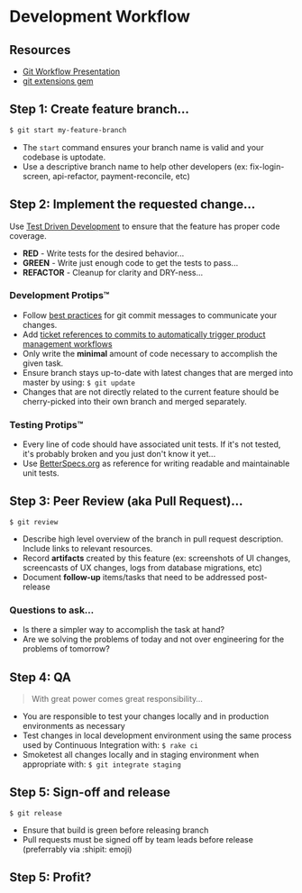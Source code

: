 # Development Workflow

## Resources
* [Git Workflow Presentation](https://docs.google.com/presentation/d/1euOiki_e4OQ4jymGhS-o3xcET8-KZhDONUolDlOVT30/edit?usp=sharing)
* [git extensions gem](https://github.com/wireframe/gitx)

## Step 1:  Create feature branch...

```bash
$ git start my-feature-branch
```

* The `start` command ensures your branch name is valid and your codebase is uptodate.
* Use a descriptive branch name to help other developers (ex: fix-login-screen, api-refactor, payment-reconcile, etc)

## Step 2: Implement the requested change...
Use [Test Driven Development](http://en.wikipedia.org/wiki/Test-driven_development) to ensure that the feature has proper code coverage.

* **RED** - Write tests for the desired behavior...
* **GREEN** - Write just enough code to get the tests to pass...
* **REFACTOR** - Cleanup for clarity and DRY-ness...


### Development Protips&trade;
* Follow [best practices](http://robots.thoughtbot.com/post/48933156625/5-useful-tips-for-a-better-commit-message) for git commit messages to communicate your changes.
* Add [ticket references to commits to automatically trigger product management workflows](http://help.sprint.ly/knowledgebase/articles/108139-available-scm-vcs-commands)
* Only write the **minimal** amount of code necessary to accomplish the given task.
* Ensure branch stays up-to-date with latest changes that are merged into master by using: `$ git update`
* Changes that are not directly related to the current feature should be cherry-picked into their own branch and merged separately.

### Testing Protips&trade;
* Every line of code should have associated unit tests.  If it's not tested, it's probably broken and you just don't know it yet...
* Use [BetterSpecs.org](http://betterspecs.org/) as reference for writing readable and maintainable unit tests.


## Step 3: Peer Review (aka Pull Request)...

```
$ git review
```

* Describe high level overview of the branch in pull request description.  Include links to relevant resources.
* Record **artifacts** created by this feature (ex: screenshots of UI changes, screencasts of UX changes, logs from database migrations, etc)
* Document **follow-up** items/tasks that need to be addressed post-release

### Questions to ask...
* Is there a simpler way to accomplish the task at hand?
* Are we solving the problems of today and not over engineering for the problems of tomorrow?

## Step 4: QA

> With great power comes great responsibility…

* You are responsible to test your changes locally and in production environments as necessary
* Test changes in local development environment using the same process used by Continuous Integration with: `$ rake ci`
* Smoketest all changes locally and in staging environment when appropriate with: `$ git integrate staging`

## Step 5: Sign-off and release

```
$ git release
```

* Ensure that build is green before releasing branch
* Pull requests must be signed off by team leads before release (preferrably via :shipit: emoji)

## Step 5: Profit?
